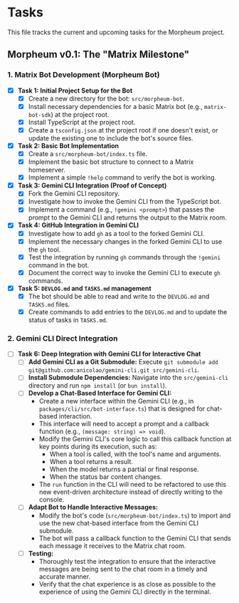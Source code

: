 # Tasks

This file tracks the current and upcoming tasks for the Morpheum project.

## Morpheum v0.1: The "Matrix Milestone"

### 1. Matrix Bot Development (Morpheum Bot)

*   [x] **Task 1: Initial Project Setup for the Bot**
    *   [x] Create a new directory for the bot: `src/morpheum-bot`.
    *   [x] Install necessary dependencies for a basic Matrix bot (e.g., `matrix-bot-sdk`) at the project root.
    *   [x] Install TypeScript at the project root.
    *   [x] Create a `tsconfig.json` at the project root if one doesn't exist, or update the existing one to include the bot's source files.

*   [x] **Task 2: Basic Bot Implementation**
    *   [x] Create a `src/morpheum-bot/index.ts` file.
    *   [x] Implement the basic bot structure to connect to a Matrix homeserver.
    *   [x] Implement a simple `!help` command to verify the bot is working.

*   [x] **Task 3: Gemini CLI Integration (Proof of Concept)**
    *   [x] Fork the Gemini CLI repository.
    *   [x] Investigate how to invoke the Gemini CLI from the TypeScript bot.
    *   [x] Implement a command (e.g., `!gemini <prompt>`) that passes the prompt to the Gemini CLI and returns the output to the Matrix room.

*   [x] **Task 4: GitHub Integration in Gemini CLI**
    *   [x] Investigate how to add `gh` as a tool to the forked Gemini CLI.
    *   [x] Implement the necessary changes in the forked Gemini CLI to use the `gh` tool.
    *   [x] Test the integration by running `gh` commands through the `!gemini` command in the bot.
    *   [x] Document the correct way to invoke the Gemini CLI to execute `gh` commands.

*   [x] **Task 5: `DEVLOG.md` and `TASKS.md` management**
    *   [x] The bot should be able to read and write to the `DEVLOG.md` and `TASKS.md` files.
    *   [x] Create commands to add entries to the `DEVLOG.md` and to update the status of tasks in `TASKS.md`.

### 2. Gemini CLI Direct Integration

*   [ ] **Task 6: Deep Integration with Gemini CLI for Interactive Chat**
    *   [ ] **Add Gemini CLI as a Git Submodule:** Execute `git submodule add git@github.com:anicolao/gemini-cli.git src/gemini-cli`.
    *   [ ] **Install Submodule Dependencies:** Navigate into the `src/gemini-cli` directory and run `npm install` (or `bun install`).
    *   [ ] **Develop a Chat-Based Interface for Gemini CLI:**
        *   Create a new interface within the Gemini CLI (e.g., in `packages/cli/src/bot-interface.ts`) that is designed for chat-based interaction.
        *   This interface will need to accept a prompt and a callback function (e.g., `(message: string) => void`).
        *   Modify the Gemini CLI's core logic to call this callback function at key points during its execution, such as:
            *   When a tool is called, with the tool's name and arguments.
            *   When a tool returns a result.
            *   When the model returns a partial or final response.
            *   When the status bar content changes.
        *   The `run` function in the CLI will need to be refactored to use this new event-driven architecture instead of directly writing to the console.
    *   [ ] **Adapt Bot to Handle Interactive Messages:**
        *   Modify the bot's code (`src/morpheum-bot/index.ts`) to import and use the new chat-based interface from the Gemini CLI submodule.
        *   The bot will pass a callback function to the Gemini CLI that sends each message it receives to the Matrix chat room.
    *   [ ] **Testing:**
        *   Thoroughly test the integration to ensure that the interactive messages are being sent to the chat room in a timely and accurate manner.
        *   Verify that the chat experience is as close as possible to the experience of using the Gemini CLI directly in the terminal.
